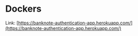 # Dockers
Link: [https://banknote-authentication-app.herokuapp.com/](https://banknote-authentication-app.herokuapp.com/)

